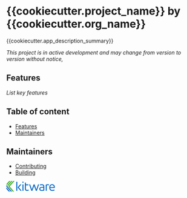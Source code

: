 {{cookiecutter.project_name}} by {{cookiecutter.org_name}}
================================

{{cookiecutter.app_description_summary}}

_This project is in active development and may change from version to version without notice,_

## Features

_List key features_


## Table of content

* [Features](#features)
* [Maintainers](#maintainers)


## Maintainers

* [Contributing](CONTRIBUTING.md)
* [Building](BUILD.md)


![{{cookiecutter.project_name}} by {{cookiecutter.org_name}}](Applications/{{cookiecutter.app_name}}App/Resources/Images/LogoFull.png?raw=true)

